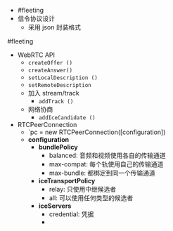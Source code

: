 

- #fleeting
- 信令协议设计
    - 采用 json 封装格式

#fleeting 
- WebRTC API
    - `createOffer ()`
    - `createAnswer()`
    - `setLocalDescription ()`
    - `setRemoteDescription`
    - 加入 stream/track
        - `addTrack ()`
    - 网络协商
        - `addIceCandidate ()`
- RTCPeerConnection
    - `pc = new RTCPeerConnection([configuration])
    - **configuration**
        - **bundlePolicy**
            - balanced: 音频和视频使用各自的传输通道
            - max-compat: 每个轨使用自己的传输通道
            - max-bundle: 都绑定到同一个传输通道
        - **iceTransportPolicy**
            - relay: 只使用中继候选者
            - all: 可以使用任何类型的候选者
        - **iceServers**
            - credential: 凭据
            - 